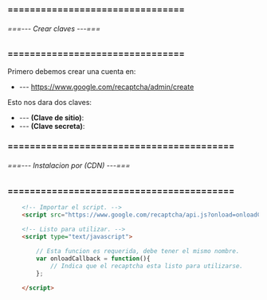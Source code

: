 ### ================================ ###
###### ===--- Crear claves ---=== ######
### ================================ ###

Primero debemos crear una cuenta en: 
*	--- https://www.google.com/recaptcha/admin/create

Esto nos dara dos claves: 
*	--- __(Clave de sitio)__: [](6LdwJ1EiAAAAAMaYzgmNqwFpEqwgMRUb-KH21j03)
*	--- __(Clave secreta)__: [](6LdwJ1EiAAAAABJmy609M8IKs3B2iZxwh_W6_gJO)

### ========================================= ###
###### ===--- Instalacion por (CDN) ---=== ######
### ========================================= ###

<!-- Debemos importar el siguiente script. -->

```html
	<!-- Importar el script. -->
	<script src="https://www.google.com/recaptcha/api.js?onload=onloadCallback&render=explicit" async defer></script>

	<!-- Listo para utilizar. -->
	<script type="text/javascript">
		
		// Esta funcion es requerida, debe tener el mismo nombre.
		var onloadCallback = function(){
			// Indica que el recaptcha esta listo para utilizarse.
		};

	</script>
```